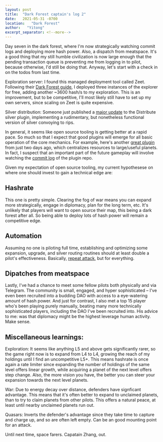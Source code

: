 ```yaml
---
layout: post
title:  "Dark Forest captain's log 2"
date:   2021-05-31 -0700
location:   "Dark Forest"
author:   "Yitong"
excerpt_separator: <!--more-->
---
```

Day seven in the dark forest, where I'm now strategically watching commit logs and deploying more hash power. Also, a dispatch from meatspace. <!--more--> It's a good thing that my still humble civilization is now large enough that the pending transaction queue is preventing me from logging in to pilot, because otherwise, I'd still be doing that. Anyway, let's start with a check in on the todos from last time. 

Exploration server: I found this managed deployment tool called Zeet. Following their [Dark Forest guide](https://blog.zeet.co/eth/), I deployed three instances of the explorer for free, adding another ~3600 hash/s to my exploration. This is an improvement, but to be competitive, I'll most likely still have to set up my own servers, since scaling on Zeet is quite expensive.

Silver distribution: Someone just published a [major update](https://github.com/darkforest-eth/plugins/pull/60) to the Distribute silver plugin, implementing a rudimentary, but nonetheless functional version of silver convoying to rips.

In general, it seems like open source tooling is getting better at a rapid pace. So much so that I expect that good plugins will emerge for all basic operation of the core mechanics. For example, here's another [great plugin](https://github.com/darkforest-eth/plugins/pull/65) from just two days ago, which centralizes resources to large/useful planets. In fact, I suspect that an important part of the future gameplay will involve watching the [commit log](https://github.com/darkforest-eth/plugins/commits/master) of the plugin repo. 

Given my expectation of open source tooling, my current hypothesese on where one should invest to gain a technical edge are:

## Hashrate
This one is pretty simple. Clearing the fog of war means you can expand more strategically, engage in diplomacy, plan for the long term, etc. It's unlikely that players will want to open source their map, this being a dark forest after all. So being able to deploy lots of hash power will remain a competitive edge.

## Automation
Assuming no one is piloting full time, establishing and optimizing some expansion, upgrade, and silver routing routines should at least double a pilot's effectiveness. Basically, [repeat attack](https://github.com/darkforest-eth/plugins/blob/master/content/productivity/repeat-attack/plugin.js), but for everything.

## Dipatches from meatspace
Lastly, I've had a chance to meet some fellow pilots both physically and via Telegram. The community is small, engaged, and hyper sophisticated – I've even been recruited into a budding DAO with access to a eye-watering amount of hash power. And just for contrast, I also met a top 15 player who's been playing purely manually, beating many more technically sophisticated players, including the DAO I've been recruited into. His advice to me: was that diplomacy might be the highest leverage human activity. Make sense.

## Miscellaneous learnings:
Exploration: It seems like anything L5 and above gets significantly rarer, so the game right now is to expand from L4 to L4, growing the reach of my holdings until I find an uncompetitive L5+. This means hashrate is once again a rate limiter since expanding the number of holdings of the same level offers linear growth, while acquiring a planet of the next level offers step change.  Also, the more vision you have, the better you can steer your expansion towards the next level planets.

War: Due to energy decay over distance, defenders have signficant advantage. This means that it's often better to expand to unclaimed planets, than to try to claim planets from other pilots. This offers a natural peace, at least until nearby unclaimed planets run out. 

Quasars: Inverts the defender's advantage since they take time to capture and charge up, and so are often left empty. Can be an good mounting point for an attack.

Until next time, space farers. Capatain Zhang, out. 